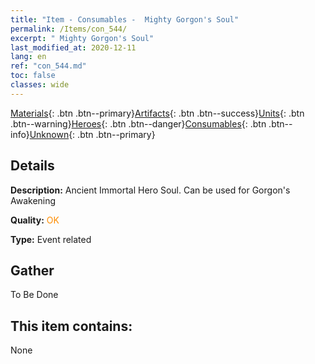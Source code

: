 ```yaml
---
title: "Item - Consumables -  Mighty Gorgon's Soul"
permalink: /Items/con_544/
excerpt: " Mighty Gorgon's Soul"
last_modified_at: 2020-12-11
lang: en
ref: "con_544.md"
toc: false
classes: wide
---
```

 [Materials](/Items/){: .btn .btn--primary}[Artifacts](/Items/Artifacts/){: .btn .btn--success}[Units](/Items/Units/){: .btn .btn--warning}[Heroes](/Items/Heroes/){: .btn .btn--danger}[Consumables](/Items/Consumables/){: .btn .btn--info}[Unknown](/Items/Unknown/){: .btn .btn--primary}

## Details
 **Description:** Ancient Immortal Hero Soul. Can be used for Gorgon's Awakening

 **Quality:** <span style="color: #FF8C00">OK</span>

 **Type:** Event related

## Gather

  To Be Done

## This item contains:

  None

